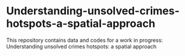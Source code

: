 # Understanding-unsolved-crimes-hotspots-a-spatial-approach
This repository contains data and codes for a work in progress: Understanding unsolved crimes hotspots:  a spatial approach
